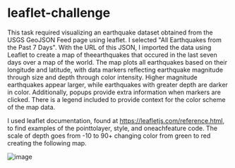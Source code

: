 # leaflet-challenge
This task required visualizing an earthquake dataset obtained from the USGS GeoJSON Feed page using leaflet. I selected "All Earthquakes from the Past 7 Days". With the URL of this JSON, I imported the data using Leaflet to create a map of theearthquakes that occured in the last seven days over a map of the world. The map plots all earthquakes based on their longitude and latitude, with data markers reflecting earthquake magnitude through size and depth through color intensity. Higher magnitude earthquakes appear larger, while earthquakes with greater depth are darker in color. Additionally, popups provide extra information when markers are clicked. There is a legend included to provide context for the color scheme of the map data.

I used leaflet documentation, found at https://leafletjs.com/reference.html, to find examples of the pointtolayer, style, and oneachfeature code. The scale of depth goes from -10 to 90+ changing color from green to red creating the following map. 

![image](https://github.com/kelseajade/leaflet-challenge/assets/152021966/75299ccc-232e-47dd-9ff6-165dd5a51652)
